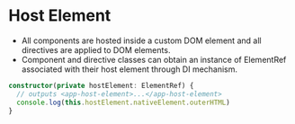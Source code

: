 # Host Element

- All components are hosted inside a custom DOM element and all directives are applied to DOM elements.
- Component and directive classes can obtain an instance of ElementRef associated with their host element through DI mechanism.

```typescript
constructor(private hostElement: ElementRef) {
  // outputs <app-host-element>...</app-host-element>
  console.log(this.hostElement.nativeElement.outerHTML)
}
```
